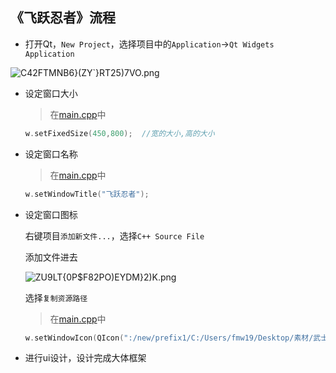 ## 《飞跃忍者》流程
+ 打开Qt，`New Project`，选择项目中的`Application`->`Qt Widgets Application`

![C42FTMNB6}(ZY`}RT25)7VO.png](https://i.loli.net/2018/11/13/5beabacb99c85.png)

  
+ 设定窗口大小

  > 在[main.cpp]()中
  ```cpp
  w.setFixedSize(450,800);  //宽的大小,高的大小
  ```
+ 设定窗口名称

  > 在[main.cpp]()中
  ```cpp
  w.setWindowTitle("飞跃忍者");
  ```
+ 设定窗口图标

  右键项目`添加新文件...`，选择`C++ Source File`
  
  添加文件进去
  
  ![ZU9LT{0P$F82PO)EYDM}2)K.png](https://i.loli.net/2018/11/13/5beabe9a27234.png)
  
  选择`复制资源路径`
  > 在[main.cpp]()中
  ```cpp
  w.setWindowIcon(QIcon(":/new/prefix1/C:/Users/fmw19/Desktop/素材/武士忍者剪影图片/icon.png"));
  ```
+ 进行ui设计，设计完成大体框架
